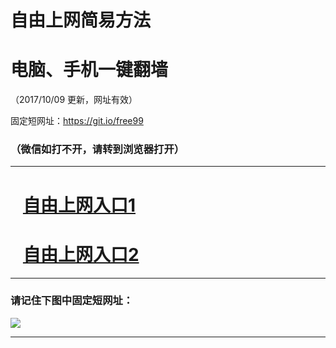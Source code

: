﻿# 自由上网简易方法

# 电脑、手机一键翻墙

（2017/10/09 更新，网址有效）

固定短网址：https://git.io/free99

### （微信如打不开，请转到浏览器打开）


***





# &nbsp;&nbsp; <a href="http://ft2637113004.fwq-tz-1001.info/fwqtz01.html?t=10090013325 " target="_blank">自由上网入口1</a>
# &nbsp;&nbsp; <a href="http://ft1489021284.fwq-tz-1002.info/fwqtz02.html?t=100900129220 " target="_blank">自由上网入口2</a>
***

### 请记住下图中固定短网址：

<img src="https://s3-us-west-2.amazonaws.com/fwq-1001/yjfq-20170905okok.png" /> 


***

